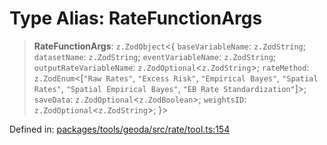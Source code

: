 # Type Alias: RateFunctionArgs

> **RateFunctionArgs**: `z.ZodObject`\<\{ `baseVariableName`: `z.ZodString`; `datasetName`: `z.ZodString`; `eventVariableName`: `z.ZodString`; `outputRateVariableName`: `z.ZodOptional`\<`z.ZodString`\>; `rateMethod`: `z.ZodEnum`\<\[`"Raw Rates"`, `"Excess Risk"`, `"Empirical Bayes"`, `"Spatial Rates"`, `"Spatial Empirical Bayes"`, `"EB Rate Standardization"`\]\>; `saveData`: `z.ZodOptional`\<`z.ZodBoolean`\>; `weightsID`: `z.ZodOptional`\<`z.ZodString`\>; \}\>

Defined in: [packages/tools/geoda/src/rate/tool.ts:154](https://github.com/geodaopenjs/openassistant/blob/0a6a7e7306d75a25dc968b3117f04cb7bd613bec/packages/tools/geoda/src/rate/tool.ts#L154)
